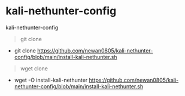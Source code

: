 # kali-nethunter-config
kali-nethunter-config

> git clone
- git clone https://github.com/newan0805/kali-nethunter-config/blob/main/install-kali-nethunter.sh

> wget clone
- wget -O install-kali-nethunter https://github.com/newan0805/kali-nethunter-config/blob/main/install-kali-nethunter.sh

